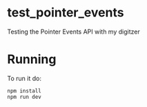 # test_pointer_events
Testing the Pointer Events API with my digitzer

# Running

To run it do:
```
npm install
npm run dev
```
